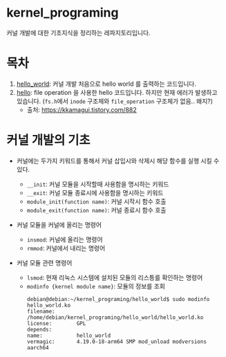 # kernel_programing
커널 개발에 대한 기초지식을 정리하는 레파지토리입니다.

# 목차
 
 1. [hello_world](/hello_world/): 커널 개발 처음으로 hello world 를 출력하는 코드입니다. 
 2. [hello](/hello/): file operation 을 사용한 hello 코드입니다. 하지만 현재 에러가 발생하고 있습니다. (`fs.h`에서 `inode` 구조체와 `file_operation` 구조체가 없음.. 왜지?)
    * 출처: https://kkamagui.tistory.com/882

# 커널 개발의 기초

* 커널에는 두가지 키워드를 통해서 커널 삽입시와 삭제시 해당 함수를 실행 시킬 수 있다. 
    * `__init`: 커널 모듈을 시작할때 사용함을 명시하는 키워드
    * `__exit`: 커널 모듈 종료시에 사용함을 명시하는 키워드 
    * `module_init(function name)`: 커널 시작시 함수 호출
    * `module_exit(function name)`: 커널 종료시 함수 호출

* 커널 모듈을 커널에 올리는 명령어
    * `insmod`: 커널에 올리는 명령어
    * `rmmod`: 커널에서 내리는 명령어

* 커널 모듈 관련 명령어
    * `lsmod`: 현재 리눅스 시스템에 설치된 모듈의 리스틍를 확인하는 명령어
    * `modinfo {kernel module name}`: 모듈의 정보를 조회
        ```
        debian@debian:~/kernel_programing/hello_world$ sudo modinfo hello_world.ko
        filename:       /home/debian/kernel_programing/hello_world/hello_world.ko
        license:        GPL
        depends:        
        name:           hello_world
        vermagic:       4.19.0-18-arm64 SMP mod_unload modversions aarch64
        ```